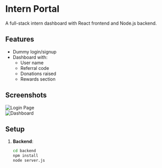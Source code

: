 # Intern Portal

A full-stack intern dashboard with React frontend and Node.js backend.

## Features
- Dummy login/signup
- Dashboard with:
  - User name
  - Referral code
  - Donations raised
  - Rewards section

## Screenshots
![Login Page](./screenshots/login.png)  
![Dashboard](./screenshots/dashboard.png)

## Setup
1. **Backend**:
   ```bash
   cd backend
   npm install
   node server.js